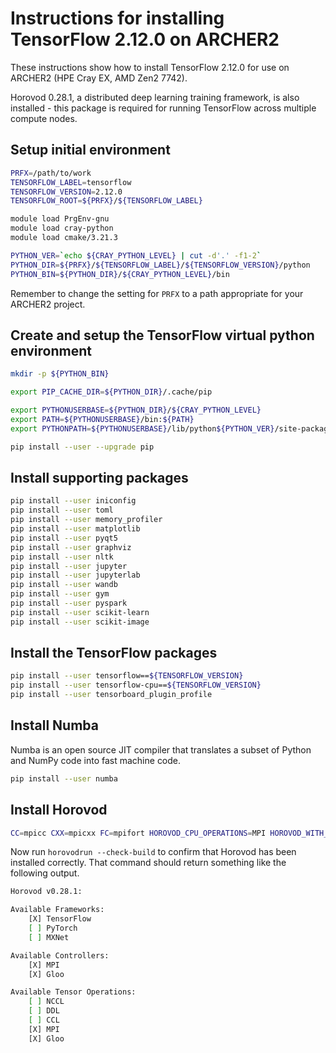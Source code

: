 Instructions for installing TensorFlow 2.12.0 on ARCHER2
========================================================

These instructions show how to install TensorFlow 2.12.0 for use on ARCHER2 (HPE Cray EX, AMD Zen2 7742).

Horovod 0.28.1, a distributed deep learning training framework, is also installed - this package is required
for running TensorFlow across multiple compute nodes.


Setup initial environment
-------------------------

```bash
PRFX=/path/to/work
TENSORFLOW_LABEL=tensorflow
TENSORFLOW_VERSION=2.12.0
TENSORFLOW_ROOT=${PRFX}/${TENSORFLOW_LABEL}

module load PrgEnv-gnu
module load cray-python
module load cmake/3.21.3

PYTHON_VER=`echo ${CRAY_PYTHON_LEVEL} | cut -d'.' -f1-2`
PYTHON_DIR=${PRFX}/${TENSORFLOW_LABEL}/${TENSORFLOW_VERSION}/python
PYTHON_BIN=${PYTHON_DIR}/${CRAY_PYTHON_LEVEL}/bin
```

Remember to change the setting for `PRFX` to a path appropriate for your ARCHER2 project.


Create and setup the TensorFlow virtual python environment
----------------------------------------------------------

```bash
mkdir -p ${PYTHON_BIN}

export PIP_CACHE_DIR=${PYTHON_DIR}/.cache/pip

export PYTHONUSERBASE=${PYTHON_DIR}/${CRAY_PYTHON_LEVEL}
export PATH=${PYTHONUSERBASE}/bin:${PATH}
export PYTHONPATH=${PYTHONUSERBASE}/lib/python${PYTHON_VER}/site-packages:${PYTHONPATH}

pip install --user --upgrade pip
```


Install supporting packages
---------------------------

```bash
pip install --user iniconfig
pip install --user toml
pip install --user memory_profiler
pip install --user matplotlib
pip install --user pyqt5
pip install --user graphviz
pip install --user nltk
pip install --user jupyter
pip install --user jupyterlab
pip install --user wandb
pip install --user gym
pip install --user pyspark
pip install --user scikit-learn
pip install --user scikit-image
```


Install the TensorFlow packages
-------------------------------

```bash
pip install --user tensorflow==${TENSORFLOW_VERSION}
pip install --user tensorflow-cpu==${TENSORFLOW_VERSION}
pip install --user tensorboard_plugin_profile
```


Install Numba
-------------

Numba is an open source JIT compiler that translates a subset of Python and NumPy code into fast machine code.

```bash
pip install --user numba
```


Install Horovod
---------------

```bash
CC=mpicc CXX=mpicxx FC=mpifort HOROVOD_CPU_OPERATIONS=MPI HOROVOD_WITH_MPI=1 HOROVOD_WITH_TENSORFLOW=1 HOROVOD_WITH_PYTORCH=0 HOROVOD_WITH_MXNET=0 pip install --user --no-cache-dir horovod[tensorflow]==0.28.1
```

Now run `horovodrun --check-build` to confirm that Horovod has been installed correctly. That command should return something like the following output.

```bash
Horovod v0.28.1:

Available Frameworks:
    [X] TensorFlow
    [ ] PyTorch
    [ ] MXNet

Available Controllers:
    [X] MPI
    [X] Gloo

Available Tensor Operations:
    [ ] NCCL
    [ ] DDL
    [ ] CCL
    [X] MPI
    [X] Gloo 
```
